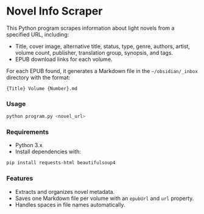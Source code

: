 # Novel Info Scraper

This Python program scrapes information about light novels from a specified URL, including:
- Title, cover image, alternative title, status, type, genre, authors, artist, volume count, publisher, translation group, synopsis, and tags.
- EPUB download links for each volume.

For each EPUB found, it generates a Markdown file in the `~/obsidian/_inbox` directory with the format:
```
{Title} Volume {Number}.md
```

### Usage
```sh
python program.py <novel_url>
```

### Requirements
- Python 3.x
- Install dependencies with:
```sh
pip install requests-html beautifulsoup4
```

### Features
- Extracts and organizes novel metadata.
- Saves one Markdown file per volume with an `epubUrl` and `url` property.
- Handles spaces in file names automatically.
